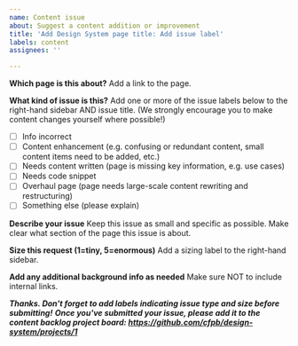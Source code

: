 ```yaml
---
name: Content issue
about: Suggest a content addition or improvement
title: 'Add Design System page title: Add issue label'
labels: content 
assignees: ''

---
```


**Which page is this about?** 
Add a link to the page.

**What kind of issue is this?**
Add one or more of the issue labels below to the right-hand sidebar AND issue title. 
(We strongly encourage you to make content changes yourself where possible!)
- [ ] Info incorrect 
- [ ] Content enhancement (e.g. confusing or redundant content, small content items need to be added, etc.) 
- [ ] Needs content written (page is missing key information, e.g. use cases)
- [ ] Needs code snippet
- [ ] Overhaul page (page needs large-scale content rewriting and restructuring) 
- [ ] Something else (please explain)

**Describe your issue** 
Keep this issue as small and specific as possible. Make clear what section of the page this issue is about.
 
**Size this request (1=tiny, 5=enormous)**
Add a sizing label to the right-hand sidebar.  

**Add any additional background info as needed** 
Make sure NOT to include internal links.

***Thanks. Don't forget to add labels indicating issue type and size before submitting!***
***Once you've submitted your issue, please add it to the content backlog project board: https://github.com/cfpb/design-system/projects/1***

